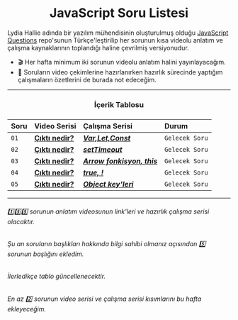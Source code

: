 <h1 align="center">JavaScript Soru Listesi</h1>
<p>
Lydia Hallie adında bir yazılım mühendisinin oluşturulmuş olduğu <a href="https://github.com/lydiahallie/javascript-questions">JavaScript Questions</a> repo'sunun Türkçe'leştirilip her sorunun kısa videolu anlatım ve çalışma kaynaklarının toplandığı haline çevrilmiş versiyonudur.
</p>

- :clapper: Her hafta minimum iki sorunun videolu anlatım halini yayınlayacağım.
- :pencil: Soruların video çekimlerine hazırlanırken hazırlık sürecinde yaptığım çalışmaların özetlerini de burada not edeceğim.

<hr/>

<h3 align="center"> İçerik Tablosu <h3>

| Soru | Video Serisi                | Çalışma Serisi                | Durum     
| :-------- | :------------------------- | :------------------------- | :------- 
| `01` |  **[Çıktı nedir?]()** | ***[Var,Let,Const]()*** | `Gelecek Soru` 
| `02` | **[Çıktı nedir?]()** | ***[setTimeout]()*** | `Gelecek Soru`
| `03` |  **[Çıktı nedir?]()** | ***[Arrow fonkisyon, this]()*** | `Gelecek Soru`
| `04` | **[Çıktı nedir?]()** | ***[true, !]()*** | `Gelecek Soru`
| `05` |  **[Çıktı nedir?]()** | ***[Object key'leri]()*** | `Gelecek Soru`

<hr/>

###### :one::five::five: sorunun anlatım videosunun link'leri ve hazırlık çalışma serisi olacaktır. 
###### Şu an soruların başlıkları hakkında bilgi sahibi olmanız açısından :five: sorunun başlığını ekledim. 
###### İlerledikçe tablo güncellenecektir.
###### En az :two: sorunun video serisi ve çalışma serisi kısımlarını bu hafta ekleyeceğim. 